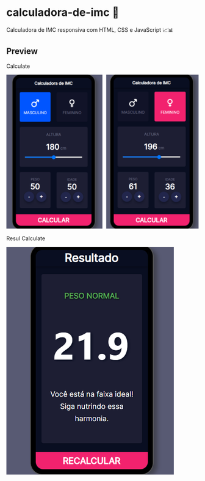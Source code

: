 <h1>calculadora-de-imc 📱</h1>
 Calculadora de IMC responsiva com HTML, CSS e JavaScript 📈📊

 <h2>Preview</h2>
 <p>Calculate</p>
 <img src="src/image/visualizção git.png">
 <p>Resul Calculate</p>
 <img src="src/image/resu visualização.png">
